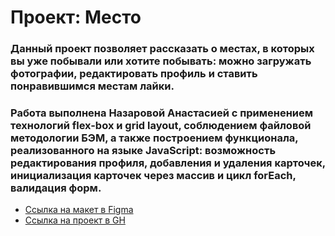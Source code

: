 # Проект: Место

### Данный проект позволяет рассказать о местах, в которых вы уже побывали или хотите побывать: можно загружать фотографии, редактировать профиль и ставить понравившимся местам лайки.

### Работа выполнена Назаровой Анастасией с применением технологий flex-box и grid layout, соблюдением файловой методологии БЭМ, а также построением функционала, реализованного на языке JavaScript: возможность редактирования профиля, добавления и удаления карточек, инициализация карточек через массив и цикл forEach, валидация форм.

* [Ссылка на макет в Figma](https://www.figma.com/file/2cn9N9jSkmxD84oJik7xL7/JavaScript.-Sprint-4?node-id=0%3A1)
* [Ссылка на проект в GH](https://happywrites.github.io/mesto)
